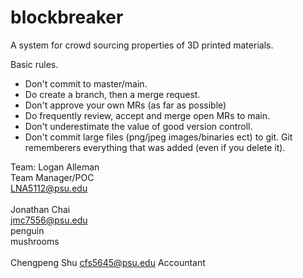# blockbreaker
A system for crowd sourcing properties of 3D printed materials.

<More detail about what we are doing>

Basic rules.
* Don't commit to master/main.
* Do create a branch, then a merge request.
* Don't approve your own MRs (as far as possible)
* Do frequently review, accept and merge open MRs to main.
* Don't underestimate the value of good version controll.
* Don't commit large files (png/jpeg images/binaries ect) to git. Git rememberers everything that was added (even if you delete it).

Team:
Logan Alleman <br />
Team Manager/POC <br />
LNA5112@psu.edu <br />
<br />
Jonathan Chai <br />
jmc7556@psu.edu <br />
penguin <br />
mushrooms<br />
<br />
Chengpeng Shu
cfs5645@psu.edu
Accountant

<Name>
<email>
<Spirit animal>
<Least favourite food>
